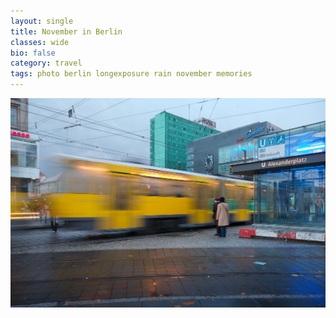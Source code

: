 ```yaml
---
layout: single
title: November in Berlin
classes: wide
bio: false
category: travel
tags: photo berlin longexposure rain november memories
---
```


![Image](/assets/images/november-in-berlin.jpg "A tram moving in Alexanderplats, 2007")




